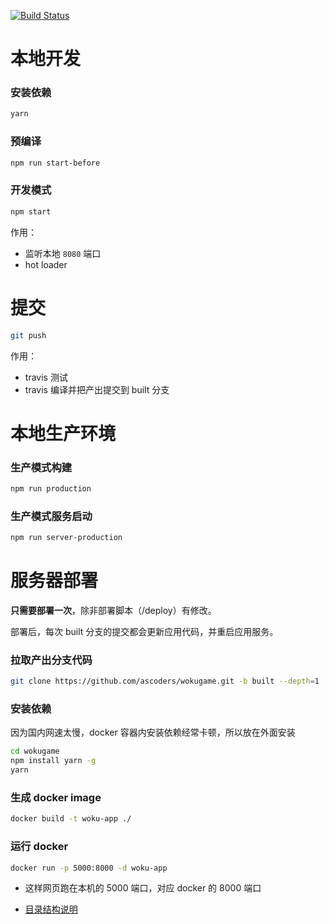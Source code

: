 <a href="https://travis-ci.org/ascoders/wokugame"><img src="https://img.shields.io/travis/ascoders/wokugame/master.svg?style=flat" alt="Build Status"></a>

# 本地开发

### 安装依赖

```bash
yarn
```

### 预编译

```bash
npm run start-before
```

### 开发模式

```bash
npm start
```

作用：

- 监听本地 `8080` 端口
- hot loader

# 提交

```bash
git push
```

作用：

- travis 测试
- travis 编译并把产出提交到 built 分支

# 本地生产环境

### 生产模式构建

```bash
npm run production
```

### 生产模式服务启动

```bash
npm run server-production
```

# 服务器部署

**只需要部署一次**，除非部署脚本（/deploy）有修改。

部署后，每次 built 分支的提交都会更新应用代码，并重启应用服务。

### 拉取产出分支代码

```bash
git clone https://github.com/ascoders/wokugame.git -b built --depth=1
```

### 安装依赖

因为国内网速太慢，docker 容器内安装依赖经常卡顿，所以放在外面安装

```bash
cd wokugame
npm install yarn -g
yarn
```

### 生成 docker image

```bash
docker build -t woku-app ./
```

### 运行 docker

```bash
docker run -p 5000:8000 -d woku-app
```

- 这样网页跑在本机的 5000 端口，对应 docker 的 8000 端口

- [目录结构说明](docs/directory.md)